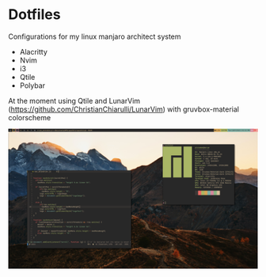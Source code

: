 # Dotfiles

Configurations for my linux manjaro architect system 

- Alacritty
- Nvim
- i3
- Qtile
- Polybar

At the moment using Qtile and LunarVim (https://github.com/ChristianChiarulli/LunarVim) with gruvbox-material colorscheme 

![Screenshot](qtile_gruvbox.png "Qtile / Gruvbox")
          
